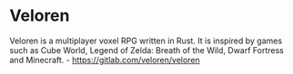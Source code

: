 # Veloren

Veloren is a multiplayer voxel RPG written in Rust. It is inspired by games such as Cube World, Legend of Zelda: Breath of the Wild, Dwarf Fortress and Minecraft. - https://gitlab.com/veloren/veloren